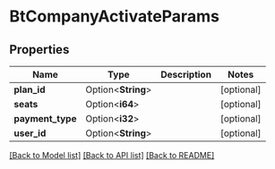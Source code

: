 # BtCompanyActivateParams

## Properties

Name | Type | Description | Notes
------------ | ------------- | ------------- | -------------
**plan_id** | Option<**String**> |  | [optional]
**seats** | Option<**i64**> |  | [optional]
**payment_type** | Option<**i32**> |  | [optional]
**user_id** | Option<**String**> |  | [optional]

[[Back to Model list]](../README.md#documentation-for-models) [[Back to API list]](../README.md#documentation-for-api-endpoints) [[Back to README]](../README.md)



